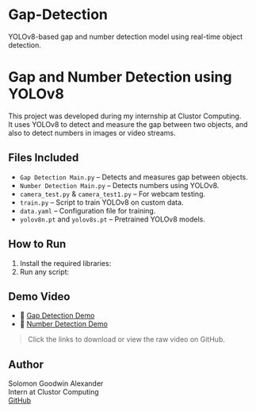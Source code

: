 # Gap-Detection
YOLOv8-based gap and number detection model using real-time object detection.

# Gap and Number Detection using YOLOv8

This project was developed during my internship at Clustor Computing.  
It uses YOLOv8 to detect and measure the gap between two objects, and also to detect numbers in images or video streams.

## Files Included
- `Gap Detection Main.py` – Detects and measures gap between objects.
- `Number Detection Main.py` – Detects numbers using YOLOv8.
- `camera_test.py` & `camera_test1.py` – For webcam testing.
- `train.py` – Script to train YOLOv8 on custom data.
- `data.yaml` – Configuration file for training.
- `yolov8n.pt` and `yolov8s.pt` – Pretrained YOLOv8 models.

## How to Run
1. Install the required libraries:
2. Run any script:

## Demo Video
- 📏 [Gap Detection Demo](https://github.com/Solomon-Alexander1/Gap-Number-Detection/blob/main/Gap%20No%20Gap%20Detection.mp4)
- 🔢 [Number Detection Demo](https://github.com/Solomon-Alexander1/Gap-Number-Detection/blob/main/Number%20Detection%20Final.mkv)

> Click the links to download or view the raw video on GitHub.


## Author
Solomon Goodwin Alexander  
Intern at Clustor Computing  
[GitHub](https://github.com/Solomon-Alexander1)
